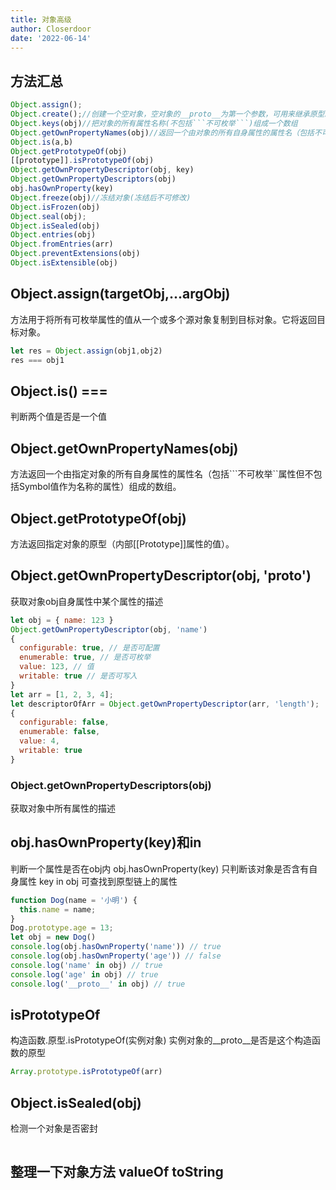 ```yaml
---
title: 对象高级
author: Closerdoor
date: '2022-06-14'
---
```


## 方法汇总
```js
Object.assign();
Object.create();//创建一个空对象，空对象的__proto__为第一个参数，可用来继承原型。是浅拷贝，改变了第一个参数后，值也会相应改变
Object.keys(obj)//把对象的所有属性名称(不包括```不可枚举```)组成一个数组
Object.getOwnPropertyNames(obj)//返回一个由对象的所有自身属性的属性名（包括不可枚举属性(length)但不包括Symbol值作为名称的属性）组成的数组。
Object.is(a,b)
Object.getPrototypeOf(obj)
[[prototype]].isPrototypeOf(obj)
Object.getOwnPropertyDescriptor(obj, key)
Object.getOwnPropertyDescriptors(obj)
obj.hasOwnProperty(key)
Object.freeze(obj)//冻结对象(冻结后不可修改)
Object.isFrozen(obj)
Object.seal(obj);
Object.isSealed(obj)
Object.entries(obj)
Object.fromEntries(arr)
Object.preventExtensions(obj)
Object.isExtensible(obj)
```
## Object.assign(targetObj,...argObj)
方法用于将所有可枚举属性的值从一个或多个源对象复制到目标对象。它将返回目标对象。
```js
let res = Object.assign(obj1,obj2)
res === obj1
```
## Object.is()  ===
判断两个值是否是一个值
## Object.getOwnPropertyNames(obj)
方法返回一个由指定对象的所有自身属性的属性名（包括```不可枚举``属性但不包括Symbol值作为名称的属性）组成的数组。
## Object.getPrototypeOf(obj)
方法返回指定对象的原型（内部[[Prototype]]属性的值）。
## Object.getOwnPropertyDescriptor(obj, '__proto__')
获取对象obj自身属性中某个属性的描述
```js
let obj = { name: 123 }
Object.getOwnPropertyDescriptor(obj, 'name')
{
  configurable: true, // 是否可配置
  enumerable: true, // 是否可枚举
  value: 123, // 值
  writable: true // 是否可写入
}
let arr = [1, 2, 3, 4];
let descriptorOfArr = Object.getOwnPropertyDescriptor(arr, 'length');
{
  configurable: false,
  enumerable: false,
  value: 4,
  writable: true
}
```
### Object.getOwnPropertyDescriptors(obj)
获取对象中所有属性的描述
## obj.hasOwnProperty(key)和in
判断一个属性是否在obj内
obj.hasOwnProperty(key)  只判断该对象是否含有自身属性
key in obj  可查找到原型链上的属性
```js
function Dog(name = '小明') {
  this.name = name;
}
Dog.prototype.age = 13;
let obj = new Dog()
console.log(obj.hasOwnProperty('name')) // true
console.log(obj.hasOwnProperty('age')) // false
console.log('name' in obj) // true
console.log('age' in obj) // true
console.log('__proto__' in obj) // true
```
## isPrototypeOf
构造函数.原型.isPrototypeOf(实例对象)
实例对象的__proto__是否是这个构造函数的原型
```js
Array.prototype.isPrototypeOf(arr)
```

## Object.isSealed(obj)
检测一个对象是否密封
```js

```
## 整理一下对象方法 valueOf toString 